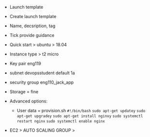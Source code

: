 - Launch template
- Create launch template
- Name, decsription, tag
- Tick provide guidance
- Quick start > ubuntu > 18.04
- Instance type > t2 micro
- Key pair eng119
- subnet devopsstudent default 1a
- security group eng110_jack_app
- Storage = fine
- Advanced options:

  - User data = provision.sh
    `#!/bin/bash`
    `sudo apt-get updatey`
    `sudo apt-get upgradey`
    `sudo apt-get install nginxy`
    `sudo systemctl restart nginx`
    `sudo systemctl enable nginx`

- EC2 > AUTO SCALING GROUP >
